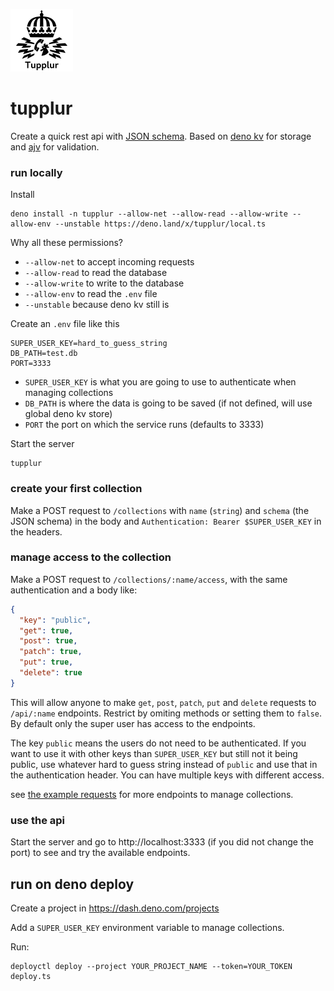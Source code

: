 ![tupplur](./icon.png)

# tupplur

Create a quick rest api with
[JSON schema](https://json-schema.org/understanding-json-schema). Based on
[deno kv](https://deno.com/kv) for storage and [ajv](https://ajv.js.org/) for
validation.

### run locally

Install

```
deno install -n tupplur --allow-net --allow-read --allow-write --allow-env --unstable https://deno.land/x/tupplur/local.ts
```

Why all these permissions?

- `--allow-net` to accept incoming requests
- `--allow-read` to read the database
- `--allow-write` to write to the database
- `--allow-env` to read the `.env` file
- `--unstable` because deno kv still is

Create an `.env` file like this

```
SUPER_USER_KEY=hard_to_guess_string
DB_PATH=test.db
PORT=3333
```

- `SUPER_USER_KEY` is what you are going to use to authenticate when managing
  collections
- `DB_PATH` is where the data is going to be saved (if not defined, will use
  global deno kv store)
- `PORT` the port on which the service runs (defaults to 3333)

Start the server

```
tupplur
```

### create your first collection

Make a POST request to `/collections` with `name` (`string`) and `schema` (the
JSON schema) in the body and `Authentication: Bearer $SUPER_USER_KEY` in the
headers.

### manage access to the collection

Make a POST request to `/collections/:name/access`, with the same authentication
and a body like:

```json
{
  "key": "public",
  "get": true,
  "post": true,
  "patch": true,
  "put": true,
  "delete": true
}
```

This will allow anyone to make `get`, `post`, `patch`, `put` and `delete`
requests to `/api/:name` endpoints. Restrict by omiting methods or setting them
to `false`. By default only the super user has access to the endpoints.

The key `public` means the users do not need to be authenticated. If you want to
use it with other keys than `SUPER_USER_KEY` but still not it being public, use
whatever hard to guess string instead of `public` and use that in the
authentication header. You can have multiple keys with different access.

see [the example requests](./example.http) for more endpoints to manage
collections.

### use the api

Start the server and go to http://localhost:3333 (if you did not change the
port) to see and try the available endpoints.

## run on deno deploy

Create a project in https://dash.deno.com/projects

Add a `SUPER_USER_KEY` environment variable to manage collections.

Run:

```
deployctl deploy --project YOUR_PROJECT_NAME --token=YOUR_TOKEN deploy.ts
```
